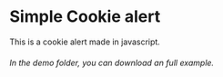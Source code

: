 # Simple Cookie alert
This is a cookie alert made in javascript.
###### In the demo folder, you can download an full example.
